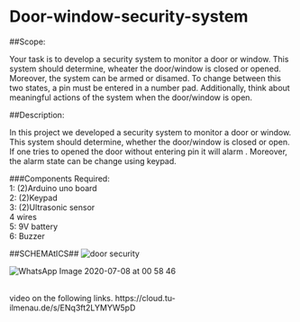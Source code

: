 # Door-window-security-system

##Scope:

Your task is to develop a security system to monitor a door or window. This system should determine, wheater the door/window is closed or opened. Moreover, the system can be armed or disamed. To change between this two states, a pin must be entered in a number pad. Additionally, think about meaningful actions of the system when the door/window is open.

##Description:

In this project we developed a security system to monitor a door or window. This system should determine, whether the door/window is closed or open. If one tries to opened the door without entering pin it will alarm . Moreover, the alarm state can be change using keypad.

###Components Required:<br>
1: (2)Arduino uno board<br>
2: (2)Keypad<br>
3: (2)Ultrasonic sensor<br>
4  wires<br>
5: 9V battery<br>
6: Buzzer

##SCHEMAtICS##
![door security](https://user-images.githubusercontent.com/43823144/85083154-35603480-b1d1-11ea-9e8f-d9c96beba820.png)<br>

![WhatsApp Image 2020-07-08 at 00 58 46](https://user-images.githubusercontent.com/43823144/86853283-8075b500-c0b6-11ea-9c75-5d416acca696.jpeg)

<br>
video on the following links.
https://cloud.tu-ilmenau.de/s/ENq3ft2LYMYW5pD





